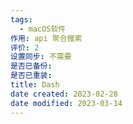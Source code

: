 ```yaml
---
tags:
  - macOS软件
作用: api 聚合搜索
评价: 2
设置同步: 不需要
是否已备份:
是否已重装:
title: Dash
date created: 2023-02-28
date modified: 2023-03-14
---
```

